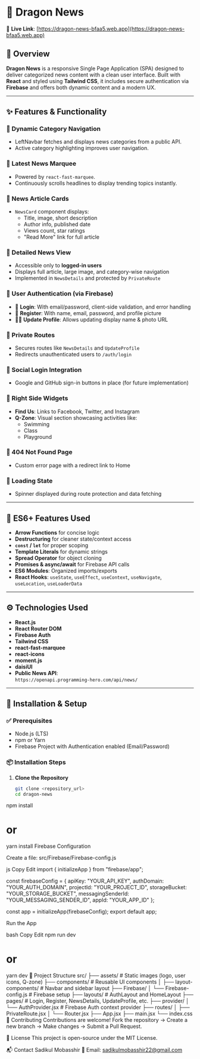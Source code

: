 # 📰 Dragon News

🔗 **Live Link**: [https://dragon-news-bfaa5.web.app](https://dragon-news-bfaa5.web.app)

## 📌 Overview

**Dragon News** is a responsive Single Page Application (SPA) designed to deliver categorized news content with a clean user interface. Built with **React** and styled using **Tailwind CSS**, it includes secure authentication via **Firebase** and offers both dynamic content and a modern UX.

---

## ✨ Features & Functionality

### 🔹 Dynamic Category Navigation
- LeftNavbar fetches and displays news categories from a public API.
- Active category highlighting improves user navigation.

### 🔹 Latest News Marquee
- Powered by `react-fast-marquee`.
- Continuously scrolls headlines to display trending topics instantly.

### 🔹 News Article Cards
- `NewsCard` component displays:
  - Title, image, short description
  - Author info, published date
  - Views count, star ratings
  - "Read More" link for full article

### 🔹 Detailed News View
- Accessible only to **logged-in users**
- Displays full article, large image, and category-wise navigation
- Implemented in `NewsDetails` and protected by `PrivateRoute`

### 🔹 User Authentication (via Firebase)
- 🔐 **Login**: With email/password, client-side validation, and error handling
- 📝 **Register**: With name, email, password, and profile picture
- 🧑‍💼 **Update Profile**: Allows updating display name & photo URL

### 🔹 Private Routes
- Secures routes like `NewsDetails` and `UpdateProfile`
- Redirects unauthenticated users to `/auth/login`

### 🔹 Social Login Integration
- Google and GitHub sign-in buttons in place (for future implementation)

### 🔹 Right Side Widgets
- **Find Us**: Links to Facebook, Twitter, and Instagram
- **Q-Zone**: Visual section showcasing activities like:
  - Swimming
  - Class
  - Playground

### 🔹 404 Not Found Page
- Custom error page with a redirect link to Home

### 🔹 Loading State
- Spinner displayed during route protection and data fetching

---

## 🧠 ES6+ Features Used

- **Arrow Functions** for concise logic
- **Destructuring** for cleaner state/context access
- **`const` / `let`** for proper scoping
- **Template Literals** for dynamic strings
- **Spread Operator** for object cloning
- **Promises & async/await** for Firebase API calls
- **ES6 Modules**: Organized imports/exports
- **React Hooks**: `useState`, `useEffect`, `useContext`, `useNavigate`, `useLocation`, `useLoaderData`

---

## ⚙️ Technologies Used

- **React.js**
- **React Router DOM**
- **Firebase Auth**
- **Tailwind CSS**
- **react-fast-marquee**
- **react-icons**
- **moment.js**
- **daisiUI**
- **Public News API**:  
  `https://openapi.programming-hero.com/api/news/`

---

## 🚀 Installation & Setup

### ✅ Prerequisites

- Node.js (LTS)
- npm or Yarn
- Firebase Project with Authentication enabled (Email/Password)

### 📦 Installation Steps

1. **Clone the Repository**
   ```bash
   git clone <repository_url>
   cd dragon-news
npm install
# or
yarn install
Firebase Configuration

Create a file:
src/Firebase/Firebase-config.js

js
Copy
Edit
import { initializeApp } from "firebase/app";

const firebaseConfig = {
  apiKey: "YOUR_API_KEY",
  authDomain: "YOUR_AUTH_DOMAIN",
  projectId: "YOUR_PROJECT_ID",
  storageBucket: "YOUR_STORAGE_BUCKET",
  messagingSenderId: "YOUR_MESSAGING_SENDER_ID",
  appId: "YOUR_APP_ID"
};

const app = initializeApp(firebaseConfig);
export default app;

Run the App

bash
Copy
Edit
npm run dev
# or
yarn dev
📁 Project Structure
src/
├── assets/                 # Static images (logo, user icons, Q-zone)
├── components/             # Reusable UI components
│   ├── layout-components/  # Navbar and sidebar layout
├── Firebase/
│   └── Firebase-config.js  # Firebase setup
├── layouts/                # AuthLayout and HomeLayout
├── pages/                  # Login, Register, NewsDetails, UpdateProfile, etc.
├── provider/
│   └── AuthProvider.jsx    # Firebase Auth context provider
├── routes/
│   ├── PrivateRoute.jsx
│   └── Router.jsx
├── App.jsx
├── main.jsx
└── index.css
🤝 Contributing
Contributions are welcome!
Fork the repository → Create a new branch → Make changes → Submit a Pull Request.

🪪 License
This project is open-source under the MIT License.

📬 Contact
Sadikul Mobasshir
📧 Email: sadikulmobasshir22@gmail.com

